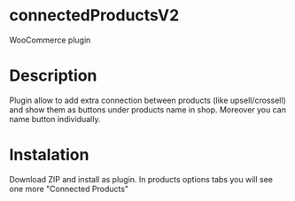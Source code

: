 # connectedProductsV2
WooCommerce plugin
# Description
Plugin allow to add extra connection between products (like upsell/crossell) and show them as buttons under products name in shop.
Moreover you can name button individually.
# Instalation
Download ZIP and install as plugin. In products options tabs you will see one more "Connected Products"
